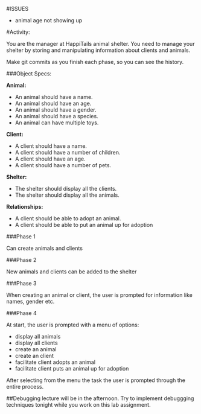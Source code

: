 #ISSUES
- animal age not showing up

#Activity:

You are the manager at HappiTails animal shelter. You need to manage your shelter by storing and manipulating information about clients and animals.

Make git commits as you finish each phase, so you can see the history.


###Object Specs:

**Animal:**  

- An animal should have a name.
- An animal should have an age.
- An animal should have a gender.
- An animal should have a species.
- An animal can have multiple toys.

**Client:**  

- A client should have a name.
- A client should have a number of children.
- A client should have an age.
- A client should have a number of pets.

**Shelter:** 

- The shelter should display all the clients.
- The shelter should display all the animals.

**Relationships:**  

- A client should be able to adopt an animal.
- A client should be able to put an animal up for adoption

###Phase 1

Can create animals and clients

###Phase 2

New animals and clients can be added to the shelter

###Phase 3

When creating an animal or client, the user is prompted for information like names, gender etc.

###Phase 4

At start, the user is prompted with a menu of options:  

- display all animals
- display all clients
- create an animal
- create an client
- facilitate client adopts an animal
- facilitate client puts an animal up for adoption

After selecting from the menu the task the user is prompted through the entire process.

##Debugging lecture will be in the afternoon. Try to implement debuggging techniques tonight while you work on this lab assignment.
